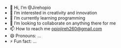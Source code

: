 - 👋 Hi, I’m @Jirehopio
- 👀 I’m interested in creativity and innovation
- 🌱 I’m currently learning programming
- 💞️ I’m looking to collaborate on anything there for me
- 📫 How to reach me opiojireh260@gmail.com
- 😄 Pronouns: ...
- ⚡ Fun fact: ...

<!---
Jirehopio/Jirehopio is a ✨ special ✨ repository because its `README.md` (this file) appears on your GitHub profile.
You can click the Preview link to take a look at your changes.
--->
